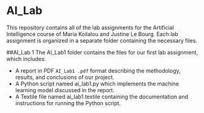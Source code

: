 # AI_Lab
This repository contains all of the lab assignments for the Artificial Intelligence course of Maria Koilalou and Justine Le Bourg. 
Each lab assignment is organized in a separate folder containing the necessary files.

##AI_Lab 1
The AI_Lab1 folder contains the files for our first lab assignment, which includes:

- A report in PDF  `AI_Lab1 .pdf` format describing the methodology, results, and conclusions of our project.
- A Python script named ai_lab1.py which implements the machine learning model discussed in the report.
- A Textile file named ai_lab1.textile containing the documentation and instructions for running the Python script.
